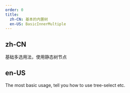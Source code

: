 ```yaml
---
order: 0
title:
  zh-CN: 基本的内置树
  en-US: BasicInnerMultiple
---
```


## zh-CN

基础多选用法，使用静态树节点

## en-US

The most basic usage, tell you how to use tree-select etc.